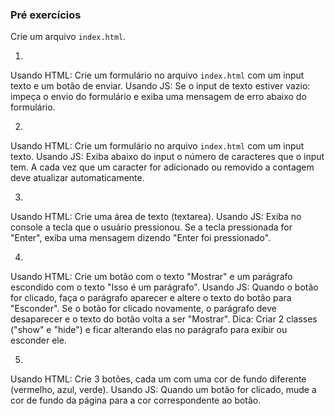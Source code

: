 ### Pré exercícios
Crie um arquivo `index.html`.

1)
Usando HTML: Crie um formulário no arquivo `index.html` com um input texto e um botão de enviar.
Usando JS: Se o input de texto estiver vazio: impeça o envio do formulário e exiba uma mensagem de erro abaixo do formulário.


2)
Usando HTML: Crie um formulário no arquivo `index.html` com um input texto.
Usando JS: Exiba abaixo do input o número de caracteres que o input tem. A cada vez que um caracter for adicionado ou removido a contagem deve atualizar automaticamente.


3)
Usando HTML: Crie uma área de texto (textarea).
Usando JS: Exiba no console a tecla que o usuário pressionou. Se a tecla pressionada for "Enter", exiba uma mensagem dizendo "Enter foi pressionado".


4)
Usando HTML: Crie um botão com o texto "Mostrar" e um parágrafo escondido com o texto "Isso é um parágrafo".
Usando JS: Quando o botão for clicado, faça o parágrafo aparecer e altere o texto do botão para "Esconder". Se o botão for clicado novamente, o parágrafo deve desaparecer e o texto do botão volta a ser "Mostrar".
Dica: Criar 2 classes ("show" e "hide") e ficar alterando elas no parágrafo para exibir ou esconder ele.


5)
Usando HTML: Crie 3 botões, cada um com uma cor de fundo diferente (vermelho, azul, verde).
Usando JS: Quando um botão for clicado, mude a cor de fundo da página para a cor correspondente ao botão.